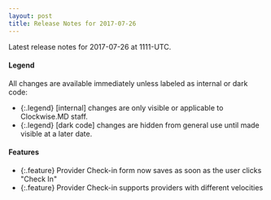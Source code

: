 ```yaml
---
layout: post
title: Release Notes for 2017-07-26
---
```


Latest release notes for 2017-07-26 at 1111-UTC.

<div class='legend' markdown='1'>

#### Legend

All changes are available immediately unless labeled as internal or dark code:

- {:.legend} [internal] changes are only visible or applicable to Clockwise.MD staff.
- {:.legend} [dark code] changes are hidden from general use until made visible at a later date.

</div>

<div class='features' markdown='1'>

#### Features

- {:.feature} Provider Check-in form now saves as soon as the user clicks "Check In"
- {:.feature} Provider Check-in supports providers with different velocities

</div>

